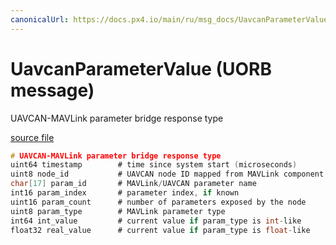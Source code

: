 ```yaml
---
canonicalUrl: https://docs.px4.io/main/ru/msg_docs/UavcanParameterValue
---
```


# UavcanParameterValue (UORB message)

UAVCAN-MAVLink parameter bridge response type

[source file](https://github.com/PX4/PX4-Autopilot/blob/release/1.14/msg/UavcanParameterValue.msg)

```c
# UAVCAN-MAVLink parameter bridge response type
uint64 timestamp        # time since system start (microseconds)
uint8 node_id           # UAVCAN node ID mapped from MAVLink component ID
char[17] param_id       # MAVLink/UAVCAN parameter name
int16 param_index       # parameter index, if known
uint16 param_count      # number of parameters exposed by the node
uint8 param_type        # MAVLink parameter type
int64 int_value         # current value if param_type is int-like
float32 real_value      # current value if param_type is float-like

```
